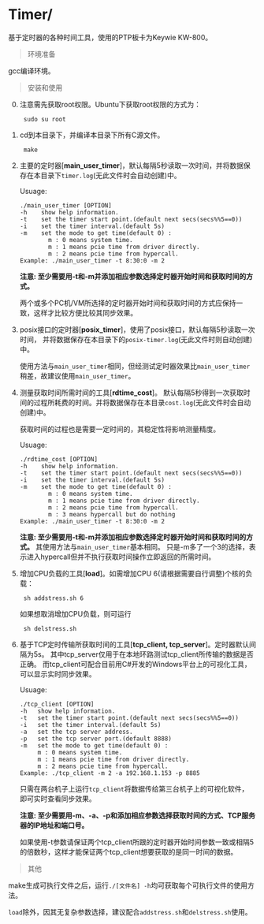# Timer/

基于定时器的各种时间工具，使用的PTP板卡为Keywie KW-800。

> 环境准备

gcc编译环境。

> 安装和使用

0. 注意需先获取root权限。Ubuntu下获取root权限的方式为：

        sudo su root

1. cd到本目录下，并编译本目录下所有C源文件。

        make

2. 主要的定时器[**main_user_timer**]，默认每隔5秒读取一次时间，并将数据保存在本目录下`timer.log`(无此文件时会自动创建)中。

   Usuage:
   ```
   ./main_user_timer [OPTION]
   -h    show help information.
   -t    set the timer start point.(default next secs(secs%%5==0))
   -i    set the timer interval.(default 5s)
   -m    set the mode to get time(default 0) :
           m : 0 means system time.
           m : 1 means pcie time from driver directly.
           m : 2 means pcie time from hypercall.
   Example: ./main_user_timer -t 8:30:0 -m 2
   ```
   **注意: 至少需要用-t和-m并添加相应参数选择定时器开始时间和获取时间的方式。**

   两个或多个PC机/VM所选择的定时器开始时间和获取时间的方式应保持一致，这样才比较方便比较其同步效果。

3. posix接口的定时器[**posix_timer**]，使用了posix接口，默认每隔5秒读取一次时间，
   并将数据保存在本目录下的`posix-timer.log`(无此文件时则自动创建)中。

   使用方法与`main_user_timer`相同，但经测试定时器效果比`main_user_timer`稍差，故建议使用`main_user_timer`。

4. 测量获取时间所需时间的工具[**rdtime_cost**]。
   默认每隔5秒得到一次获取时间的过程所耗费的时间。并将数据保存在本目录`cost.log`(无此文件时会自动创建)中。

   获取时间的过程也是需要一定时间的，其稳定性将影响测量精度。

   Usuage:
   ```
   ./rdtime_cost [OPTION]
   -h    show help information.
   -t    set the timer start point.(default next secs(secs%%5==0))
   -i    set the timer interval.(default 5s)
   -m    set the mode to get time(default 0) :
           m : 0 means system time.
           m : 1 means pcie time from driver directly.
           m : 2 means pcie time from hypercall.
           m : 3 means hypercall but do nothing
   Example: ./main_user_timer -t 8:30:0 -m 2
   ```
   **注意: 至少需要用-t和-m并添加相应参数选择定时器开始时间和获取时间的方式。**
   其使用方法与`main_user_timer`基本相同。
   只是-m多了一个3的选择，表示进入hypercall但并不执行获取时间操作立即返回的所需时间。

4. 增加CPU负载的工具[**load**]。如需增加CPU 6(请根据需要自行调整)个核的负载：

        sh addstress.sh 6

   如果想取消增加CPU负载，则可运行

        sh delstress.sh

5. 基于TCP定时传输所获取时间的工具[**tcp_client, tcp_server**]。定时器默认间隔为5s。
   其中tcp_server仅用于在本地环路测试tcp_client所传输的数据是否正确。
   而tcp_client可配合目前用C#开发的Windows平台上的可视化工具，可以显示实时同步效果。

   Usuage:
   ```
   ./tcp_client [OPTION]
   -h   show help information.
   -t   set the timer start point.(default next secs(secs%%5==0))
   -i   set the timer interval.(default 5s)
   -a   set the tcp server address.
   -p   set the tcp server port.(default 8888)
   -m   set the mode to get time(default 0) :
        m : 0 means system time.
        m : 1 means pcie time from driver directly.
        m : 2 means pcie time from hypercall.
   Example: ./tcp_client -m 2 -a 192.168.1.153 -p 8885
   ```
   只需在两台机子上运行`tcp_client`将数据传给第三台机子上的可视化软件，
   即可实时查看同步效果。

   **注意: 至少需要用-m、-a、-p和添加相应参数选择获取时间的方式、TCP服务器的IP地址和端口号。**

   如果使用-t参数请保证两个tcp_client所跟的定时器开始时间参数一致或相隔5的倍数秒，这样才能保证两个tcp_client想要获取的是同一时间的数据。


> 其他

make生成可执行文件之后，运行`./[文件名] -h`均可获取每个可执行文件的使用方法。

`load`除外，因其无复杂参数选择，建议配合`addstress.sh`和`delstress.sh`使用。
